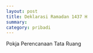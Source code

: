 ```yaml
---
layout: post
title: Deklarasi Ramadan 1437 H
summary: 
category: pribadi
---
```


Pokja Perencanaan Tata Ruang

